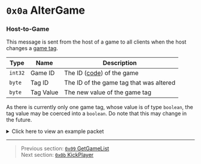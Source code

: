# `0x0a` AlterGame

### Host-to-Game

This message is sent from the host of a game to all clients when the host changes a [game tag](../01_packet_structure/06_enums.md#altergametag).

| Type | Name | Description |
| --- | --- | --- |
| `int32` | Game ID | The ID ([code](../07_miscellaneous/02_converting_game_ids_to_and_from_game_codes.md)) of the game |
| `byte` | Tag ID | The ID of the game tag that was altered |
| `byte` | Tag Value | The new value of the game tag |

As there is currently only one game tag, whose value is of type `boolean`, the tag value may be coerced into a `boolean`. Do note that this may change in the future.

<details>
    <summary>Click here to view an example packet</summary>

```
01              # Reliable packet
0098            # Nonce
06000a          # Hazel message (tag of 0x0a = AlterGame)
    d3503f8a    # Game ID: -1975562029 (REDSUS)
    01          # Tag ID: 1 (CHANGE_PRIVACY)
    00          # Tag Value: 0 (False; private game)
```
</details>

---

> Previous section: [`0x09` GetGameList](09_getgamelist.md)<br>
> Next section: [`0x0b` KickPlayer](11_kickplayer.md)

